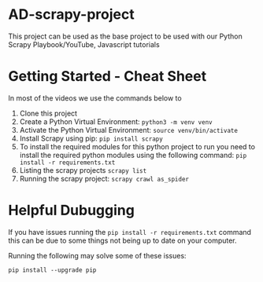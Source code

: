 # AD-scrapy-project

This project can be used as the base project to be used with our Python Scrapy Playbook/YouTube, Javascript tutorials

# Getting Started - Cheat Sheet

In most of the videos we use the commands below to

1. Clone this project
2. Create a Python Virtual Environment: `python3 -m venv venv`
3. Activate the Python Virtual Environment: `source venv/bin/activate`
4. Install Scrapy using pip: `pip install scrapy`
5. To install the required modules for this python project to run you need to install the required python modules using the following command: `pip install -r requirements.txt`
6. Listing the scrapy projects `scrapy list`
7. Running the scrapy project: `scrapy crawl as_spider`

# Helpful Dubugging

If you have issues running the `pip install -r requirements.txt` command this can be due to some things not being up to date on your computer.

Running the following may solve some of these issues:

`pip install --upgrade pip`
